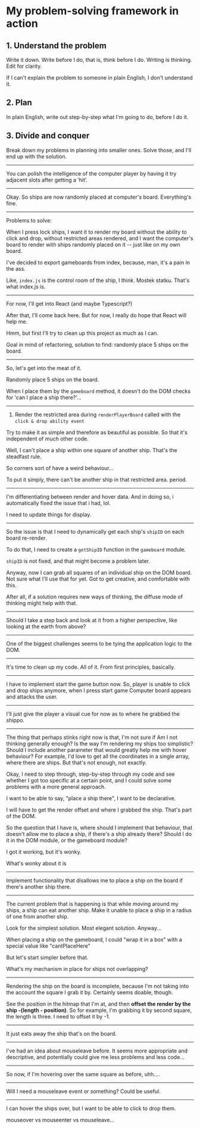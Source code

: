 # My problem-solving framework in action

## 1. Understand the problem

Write it down. Write before I do, that is, think before I do. Writing is thinking. Edit for clarity.

If I can't explain the problem to someone in plain English, I don't understand it.

## 2. Plan

In plain English, write out step-by-step what I'm going to do,
before I do it.

## 3. Divide and conquer

Break down my problems in planning into smaller ones.
Solve those, and I'll end up with the solution.

---

You can polish the intelligence of the computer player by having it try adjacent slots after getting a ‘hit’.

---

Okay. So ships are now randomly placed at computer's board. Everything's fine.

---

Problems to solve:

When I press lock ships, I want it to render my board without the ability to click and drop, without restricted areas rendered,
and I want the computer's board to render with ships randomly placed on it -- just like on my own board.

I've decided to export gameboards from index, because, man, it's a pain in the ass.

Like, `index.js` is the control room of the ship, I think. Mostek statku. That's what index.js is.

---

For now, I'll get into React (and maybe Typescript?)

After that, I'll come back here. But for now, I really do hope that React will help me.

Hmm, but first I'll try to clean up this project as much as I can.

Goal in mind of refactoring, solution to find: randomly place 5 ships on the board.

---

So, let's get into the meat of it.

Randomly place 5 ships on the board.

When I place them by the `gameboard` method, it doesn't do the DOM checks for 'can I place a ship there?'...

---

1. Render the restricted area during `renderPlayerBoard` called with the `click & drop ability event`

Try to make it as simple and therefore as beautiful as possible. So that it's independent of much other code.

Well, I can't place a ship within one square of another ship. That's the steadfast rule.

So corners sort of have a weird behaviour...

To put it simply, there can't be another ship in that restricted area. period.

---

I'm differentiating between render and hover data.
And in doing so, i automatically fixed the issue that i had, lol.

I need to update things for display.

---

So the issue is that I need to dynamically get each ship's `shipID` on each board re-render.

To do that, I need to create a `getShipID` function in the `gameboard` module.

`shipID` is not fixed, and that might become a problem later.

Anyway, now I can grab all squares of an individual ship on the DOM board.
Not sure what I'll use that for yet. Got to get creative, and comfortable with this.

After all, if a solution requires new ways of thinking, the diffuse mode of thinking might help with that.

---

Should I take a step back and look at it from a higher perspective, like looking at the earth from above?

---

One of the biggest challenges seems to be tying the application logic to the DOM.

---

It's time to clean up my code. All of it. From first principles, basically.

---

I have to implement start the game button now.
So, player is unable to click and drop ships anymore, when I press start game
Computer board appears and attacks the user.

---

I'll just give the player a visual cue for now as to where he grabbed the shippo.

---

The thing that perhaps stinks right now is that,
I'm not sure if
Am I not thinking generally enough?
Is the way I'm rendering my ships too simplistic?
Should I include another parameter that would greatly help me with hover behaviour?
For example, I'd love to get all the coordinates in a single array, where there are ships.
But that's not enough, not exactly.

Okay, I need to step through, step-by-step through my code and see whether I got too specific at a certain point, and I could solve some problems with a more general approach.

I want to be able to say, "place a ship there", I want to be declarative.

I will have to get the render offset and where I grabbed the ship. That's part of the DOM.

So the question that I have is, where should I implement that behaviour, that doesn't allow me to place a ship, if there's a ship already there? Should I do it in the DOM module, or the gameboard module?

I got it working, but it's wonky.

What's wonky about it is

---

Implement functionality that disallows me to place a ship on the board if there's another ship there.

---

The current problem that is happening is that while moving around my ships, a ship can eat another ship.
Make it unable to place a ship in a radius of one from another ship.

Look for the simplest solution. Most elegant solution. Anyway...

When placing a ship on the gameboard, I could "wrap it in a box" with a special value like "cantPlaceHere"

But let's start simpler before that.

What's my mechanism in place for ships not overlapping?

---

Rendering the ship on the board is incomplete, because I'm not taking into the account the square I grab it by. Certainly seems doable, though.

See the position in the hitmap that I'm at, and then **offset the render by the ship -(length - position)**.
So for example, I'm grabbing it by second square, the length is three.
I need to offset it by -1.

---

It just eats away the ship that's on the board.

---

I've had an idea about mouseleave before. It seems more appropriate and descriptive, and potentially could give me less problems and less code...

---

So now, if I'm hovering over the same square as before, uhh....

---

Will I need a mouseleave event or something? Could be useful.

---

I can hover the ships over, but I want to be able to click to drop them.

mouseover vs mouseenter vs mouseleave...
